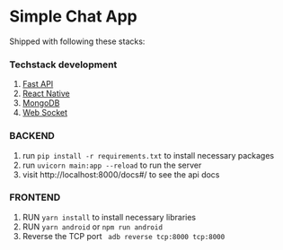 # Simple Chat App

Shipped with following these stacks:

### Techstack development

1. [Fast API](https://fastapi.tiangolo.com/lo/)
2. [React Native](https://reactnative.dev/)
3. [MongoDB](https://www.mongodb.com/)
4. [Web Socket](https://fastapi.tiangolo.com/advanced/websockets/)

### BACKEND
1. run ```pip install -r requirements.txt``` to install necessary packages
2. run ```uvicorn main:app --reload``` to run the server
3. visit http://localhost:8000/docs#/ to see the api docs


### FRONTEND
1. RUN ```yarn install``` to install necessary libraries
2. RUN ```yarn android``` or ```npm run android```
3. Reverse the TCP port ``` adb reverse tcp:8000 tcp:8000```




